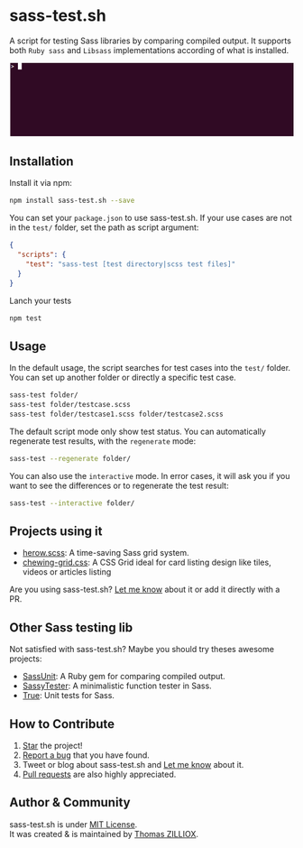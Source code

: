 sass-test.sh
======

A script for testing Sass libraries by comparing compiled output. 
It supports both `Ruby sass` and `Libsass` implementations according of what is installed.

![sass-test.sh script demonstration](demo.gif)


Installation
------

Install it via npm:

```sh
npm install sass-test.sh --save
```

You can set your `package.json` to use sass-test.sh.
If your use cases are not in the `test/` folder, set the path as script argument:

```json
{
  "scripts": {
    "test": "sass-test [test directory|scss test files]"
  }
}
```

Lanch your tests

```sh
npm test
```


Usage
------

In the default usage, the script searches for test cases into the `test/` folder.
You can set up another folder or directly a specific test case.

```sh
sass-test folder/
sass-test folder/testcase.scss
sass-test folder/testcase1.scss folder/testcase2.scss
```

The default script mode only show test status.
You can automatically regenerate test results, with the `regenerate` mode:

```sh
sass-test --regenerate folder/
```

You can also use the `interactive` mode.
In error cases, it will ask you if you want to see the differences or to regenerate the test result:

```sh
sass-test --interactive folder/
```


Projects using it
------

 * [herow.scss](https://github.com/tzi/herow.scss): A time-saving Sass grid system.
 * [chewing-grid.css](https://github.com/tzi/chewing-grid.css): A CSS Grid ideal for card listing design like tiles, videos or articles listing
 
Are you using sass-test.sh? [Let me know](https://twitter.com/iamtzi) about it or add it directly with a PR. 
 
 
Other Sass testing lib
------

Not satisfied with sass-test.sh? Maybe you should try theses awesome projects:

 * [SassUnit](https://github.com/penman/SassUnit): A Ruby gem for comparing compiled output.
 * [SassyTester](https://github.com/HugoGiraudel/SassyTester): A minimalistic function tester in Sass.
 * [True](https://ericam.github.com/true): Unit tests for Sass.
  
  
How to Contribute
--------

1. [Star](https://github.com/tzi/sass-test.sh/stargazers) the project!
2. [Report a bug](https://github.com/tzi/sass-test.sh/issues/new) that you have found.
3. Tweet or blog about sass-test.sh and [Let me know](https://twitter.com/iamtzi) about it.
4. [Pull requests](CONTRIBUTING.md) are also highly appreciated.


Author & Community
--------

sass-test.sh is under [MIT License](http://tzi.mit-license.org/).<br>
It was created & is maintained by [Thomas ZILLIOX](http://tzi.fr).
